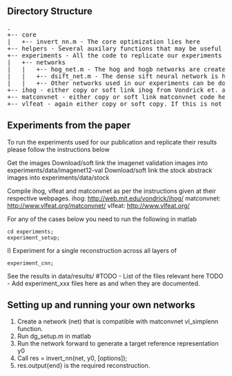 Directory Structure
-------------------
<pre>
.
+-- core
|   +-- invert_nn.m - The core optimization lies here
+-- helpers - Several auxilary functions that may be useful in general
+-- experiments - All the code to replicate our experiments
|   +-- networks
|   |   +-- hog_net.m - The hog and hogb networks are created using this
|   |   +-- dsift_net.m - The dense sift neural network is here
|   |   +-- Other networks used in our experiments can be downloaded from http://robots.ox.ac.uk/~aravindh/networks.html
+-- ihog - either copy or soft link ihog from Vondrick et. al. This is required to run our experiments with hoggle.
+-- matconvnet - either copy or soft link matconvnet code here. If this is not here, then the setup function will not work.
+-- vlfeat - again either copy or soft copy. If this is not here, then the setup function will not work.
</pre>


Experiments from the paper
--------------------------

To run the experiments used for our publication and replicate their results
please follow the instructions below

Get the images
Download/soft link the imagenet validation images into experiments/data/imagenet12-val
Download/soft link the stock abstrack images into experiments/data/stock

Compile ihog, vlfeat and matconvnet as per the instructions given at their respective webpages.
ihog: http://web.mit.edu/vondrick/ihog/
matconvnet: http://www.vlfeat.org/matconvnet/
vlfeat: http://www.vlfeat.org/

For any of the cases below you need to run the following in matlab

    cd experiments;
    experiment_setup;

I) Experiment for a single reconstruction across all layers of

    experiment_cnn;

See the results in data/results/ #TODO - List of the files relevant here
TODO - Add experiment_xxx files here as and when they are documented.


Setting up and running your own networks
----------------------------------------

1. Create a network (net) that is compatible with matconvnet vl_simplenn function.
2. Run dg\_setup.m in matlab
3. Run the network forward to generate a target reference representation y0
4. Call res = invert\_nn(net, y0, \[options\]);
5. res.output\{end\} is the required reconstruction.

